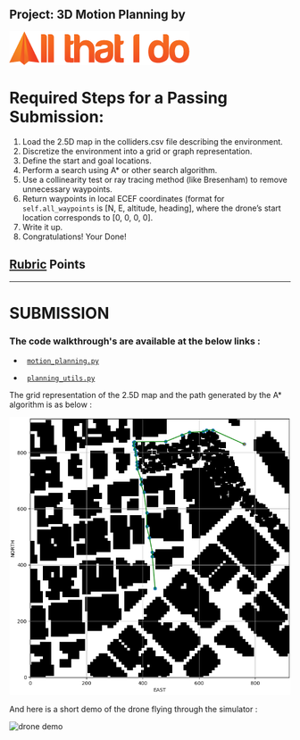 ## Project: 3D Motion Planning by
![All That I Do](./misc/Logo.PNG)

# Required Steps for a Passing Submission:
1. Load the 2.5D map in the colliders.csv file describing the environment.
2. Discretize the environment into a grid or graph representation.
3. Define the start and goal locations.
4. Perform a search using A* or other search algorithm.
5. Use a collinearity test or ray tracing method (like Bresenham) to remove unnecessary waypoints.
6. Return waypoints in local ECEF coordinates (format for `self.all_waypoints` is [N, E, altitude, heading], where the drone’s start location corresponds to [0, 0, 0, 0].
7. Write it up.
8. Congratulations!  Your Done!

## [Rubric](https://review.udacity.com/#!/rubrics/1534/view) Points
---

# SUBMISSION

### The code walkthrough's are available at the below links :

- &nbsp; [`motion_planning.py`](./motion_planning.md)

- &nbsp; [`planning_utils.py`](./planning_utils.md)

The grid representation of the 2.5D map and the path generated by the A* algorithm is as below :

![a star motion planning](./misc/path.PNG)

And here is a short demo of the drone flying through the simulator :

![drone demo](./misc/demo.gif)